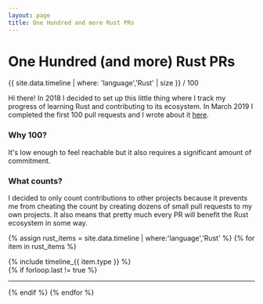 ```yaml
---
layout: page
title: One Hundred and more Rust PRs
---
```


# One Hundred (and more) Rust PRs

<div class="onehundred-widget">
  <div class="progressbar">
    <div class="value" style="width: {{ site.data.timeline | where: 'language','Rust' | size }}%; max-width: 100%">
      <div class="text">{{ site.data.timeline | where: 'language','Rust' | size }} / 100</div>
    </div>
  </div>
</div>

Hi there! In 2018 I decided to set up this little thing where I track my
progress of learning Rust and contributing to its ecosystem.  In March 2019 I
completed the first 100 pull requests and I wrote about it
[here](https://phansch.net/2019/02/18/onehundred-rust-prs/).

### Why 100?

It's low enough to feel reachable but it also requires a significant amount of
commitment.

### What counts?

I decided to only count contributions to other projects because it prevents me
from cheating the count by creating dozens of small pull requests to my own
projects. It also means that pretty much every PR will benefit the Rust
ecosystem in some way.

{% assign rust_items = site.data.timeline | where:'language','Rust' %}
{% for item in rust_items %}
  <article class="timeline-entry {{ item.type }}">
    {% include timeline_{{ item.type }} %}
  </article>
  {% if forloop.last != true %}<hr />{% endif %}
{% endfor %}
